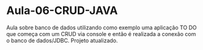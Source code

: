 # Aula-06-CRUD-JAVA

Aula sobre banco de dados utilizando como exemplo uma aplicação TO DO que começa com um CRUD via console e então é realizada a conexão com o banco de dados/JDBC.
Projeto atualizado.

